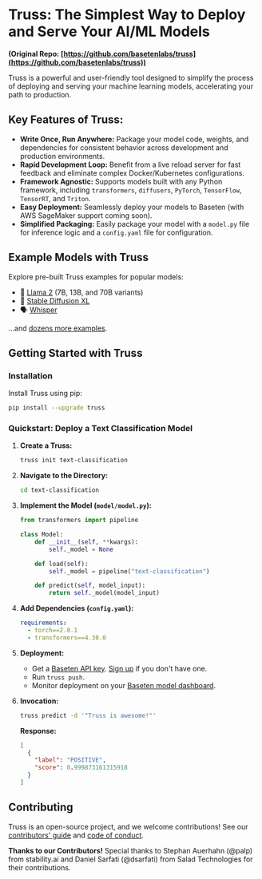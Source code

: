 # Truss: The Simplest Way to Deploy and Serve Your AI/ML Models

**(Original Repo: [https://github.com/basetenlabs/truss](https://github.com/basetenlabs/truss))**

Truss is a powerful and user-friendly tool designed to simplify the process of deploying and serving your machine learning models, accelerating your path to production.

## Key Features of Truss:

*   **Write Once, Run Anywhere:** Package your model code, weights, and dependencies for consistent behavior across development and production environments.
*   **Rapid Development Loop:** Benefit from a live reload server for fast feedback and eliminate complex Docker/Kubernetes configurations.
*   **Framework Agnostic:** Supports models built with any Python framework, including `transformers`, `diffusers`, `PyTorch`, `TensorFlow`, `TensorRT`, and `Triton`.
*   **Easy Deployment:** Seamlessly deploy your models to Baseten (with AWS SageMaker support coming soon).
*   **Simplified Packaging:** Easily package your model with a `model.py` file for inference logic and a `config.yaml` file for configuration.

## Example Models with Truss

Explore pre-built Truss examples for popular models:

*   🦙 [Llama 2](https://github.com/basetenlabs/truss-examples/tree/main/llama/llama-2-7b-chat) (7B, 13B, and 70B variants)
*   🎨 [Stable Diffusion XL](https://github.com/basetenlabs/truss-examples/tree/main/stable-diffusion/stable-diffusion-xl-1.0)
*   🗣 [Whisper](https://github.com/basetenlabs/truss-examples/tree/main/whisper/whisper-truss)

...and [dozens more examples](https://github.com/basetenlabs/truss-examples/).

## Getting Started with Truss

### Installation

Install Truss using pip:

```bash
pip install --upgrade truss
```

### Quickstart: Deploy a Text Classification Model

1.  **Create a Truss:**

    ```bash
    truss init text-classification
    ```

2.  **Navigate to the Directory:**

    ```bash
    cd text-classification
    ```

3.  **Implement the Model (`model/model.py`):**

    ```python
    from transformers import pipeline

    class Model:
        def __init__(self, **kwargs):
            self._model = None

        def load(self):
            self._model = pipeline("text-classification")

        def predict(self, model_input):
            return self._model(model_input)
    ```

4.  **Add Dependencies (`config.yaml`):**

    ```yaml
    requirements:
      - torch==2.0.1
      - transformers==4.30.0
    ```

5.  **Deployment:**

    *   Get a [Baseten API key](https://app.baseten.co/settings/account/api_keys).  [Sign up](https://app.baseten.co/signup/) if you don't have one.
    *   Run `truss push`.
    *   Monitor deployment on your [Baseten model dashboard](https://app.baseten.co/models/).

6.  **Invocation:**

    ```bash
    truss predict -d '"Truss is awesome!"'
    ```

    **Response:**

    ```json
    [
      {
        "label": "POSITIVE",
        "score": 0.999873161315918
      }
    ]
    ```

## Contributing

Truss is an open-source project, and we welcome contributions!  See our [contributors' guide](CONTRIBUTING.md) and [code of conduct](CODE_OF_CONDUCT.md).

**Thanks to our Contributors!**
Special thanks to Stephan Auerhahn (@palp) from stability.ai and Daniel Sarfati (@dsarfati) from Salad Technologies for their contributions.